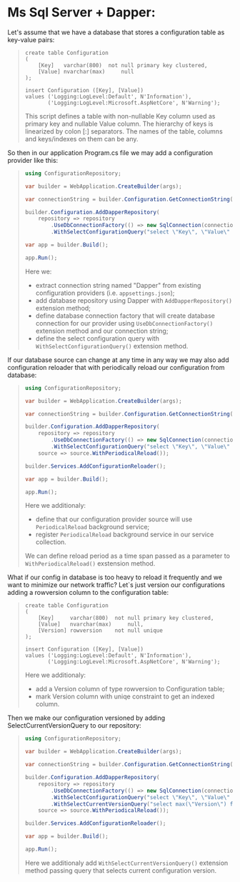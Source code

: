 # Ms Sql Server + Dapper:

Let's assume that we have a database that stores a configuration table as key-value pairs:
> ```tsql
> create table Configuration
> (
>     [Key]   varchar(800)  not null primary key clustered,
>     [Value] nvarchar(max)     null
> );
> 
> insert Configuration ([Key], [Value])
> values ('Logging:LogLevel:Default', N'Information'),
>        ('Logging:LogLevel:Microsoft.AspNetCore', N'Warning');
> ```
> This script defines a table with non-nullable Key column used as primary key and nullable Value column. The hierarchy of keys is linearized by colon [:] separators. The names of the table, columns and keys/indexes on them can be any.

So then in our application Program.cs file we may add a configuration provider like this:
> ```csharp
> using ConfigurationRepository;
>
> var builder = WebApplication.CreateBuilder(args);
> 
> var connectionString = builder.Configuration.GetConnectionString("Dapper");
> 
> builder.Configuration.AddDapperRepository(
>     repository => repository
>         .UseDbConnectionFactory(() => new SqlConnection(connectionString))
>         .WithSelectConfigurationQuery("select \"Key\", \"Value\" from Configuration"));
> 
> var app = builder.Build();
> 
> app.Run();
> ```
> Here we:
> - extract connection string named "Dapper" from existing configuration providers (i.e. `appsettings.json`);
> - add database repository using Dapper with `AddDapperRepository()` extension method;
> - define database connection factory that will create database connection for our provider using `UseDbConnectionFactory()` extension method and our connection string;
> - define the select configuration query with `WithSelectConfigurationQuery()` extension method.

If our database source can change at any time in any way we may also add configuration reloader that with periodically reload our configuration from database:
> ```csharp
> using ConfigurationRepository;
>
> var builder = WebApplication.CreateBuilder(args);
> 
> var connectionString = builder.Configuration.GetConnectionString("Dapper");
> 
> builder.Configuration.AddDapperRepository(
>     repository => repository
>         .UseDbConnectionFactory(() => new SqlConnection(connectionString))
>         .WithSelectConfigurationQuery("select \"Key\", \"Value\" from Configuration"),
>     source => source.WithPeriodicalReload());
> 
> builder.Services.AddConfigurationReloader();
> 
> var app = builder.Build();
> 
> app.Run();
> ```
> Here we additionaly:
> - define that our configuration provider source will use `PeriodicalReload` background service;
> - register `PeriodicalReload` background service in our service collection.
>
> We can define reload period as a time span passed as a parameter to `WithPeriodicalReload()` exstension method.

What if our config in database is too heavy to reload it frequently and we want to minimize our network traffic? Let`s just version our configurations adding a rowversion column to the configuration table:
> ```tsql
> create table Configuration
> (
>     [Key]     varchar(800)  not null primary key clustered,
>     [Value]   nvarchar(max)     null,
>     [Version] rowversion    not null unique
> );
> 
> insert Configuration ([Key], [Value])
> values ('Logging:LogLevel:Default', N'Information'),
>        ('Logging:LogLevel:Microsoft.AspNetCore', N'Warning');
> ```
> Here we additionaly:
> - add a Version column of type rowversion to Configuration table;
> - mark Version column with uniqe constraint to get an indexed column.

Then we make our configuration versioned by adding SelectCurrentVersionQuery to our repository:
> ```csharp
> using ConfigurationRepository;
> 
> var builder = WebApplication.CreateBuilder(args);
> 
> var connectionString = builder.Configuration.GetConnectionString("Dapper");
> 
> builder.Configuration.AddDapperRepository(
>     repository => repository
>         .UseDbConnectionFactory(() => new SqlConnection(connectionString))
>         .WithSelectConfigurationQuery("select \"Key\", \"Value\" from Configuration")
>         .WithSelectCurrentVersionQuery("select max(\"Version\") from Configuration"),
>     source => source.WithPeriodicalReload());
> 
> builder.Services.AddConfigurationReloader();
> 
> var app = builder.Build();
> 
> app.Run();
> ```
> Here we additionaly add `WithSelectCurrentVersionQuery()` extension method passing query that selects current configuration version.
